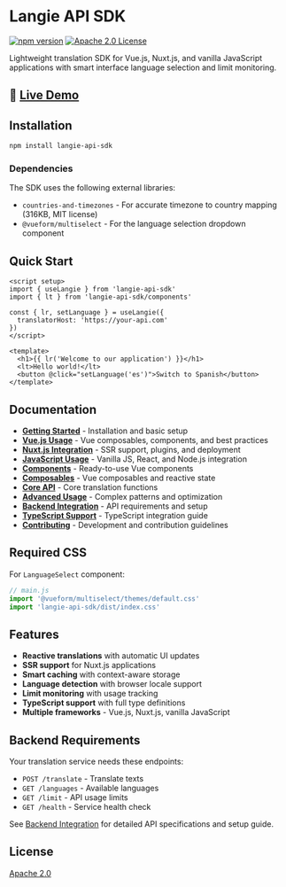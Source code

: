 # Langie API SDK

[![npm version](https://img.shields.io/npm/v/langie-api-sdk.svg?style=flat)](https://www.npmjs.com/package/langie-api-sdk)
[![Apache 2.0 License](https://img.shields.io/badge/license-Apache%202.0-blue.svg)](LICENSE)

Lightweight translation SDK for Vue.js, Nuxt.js, and vanilla JavaScript applications with smart interface language selection and limit monitoring.

## 🚀 [Live Demo](https://langie-demo.netlify.app/)

## Installation

```bash
npm install langie-api-sdk
```

### Dependencies

The SDK uses the following external libraries:

- `countries-and-timezones` - For accurate timezone to country mapping (316KB, MIT license)
- `@vueform/multiselect` - For the language selection dropdown component

## Quick Start

```vue
<script setup>
import { useLangie } from 'langie-api-sdk'
import { lt } from 'langie-api-sdk/components'

const { lr, setLanguage } = useLangie({
  translatorHost: 'https://your-api.com'
})
</script>

<template>
  <h1>{{ lr('Welcome to our application') }}</h1>
  <lt>Hello world!</lt>
  <button @click="setLanguage('es')">Switch to Spanish</button>
</template>
```

## Documentation

- **[Getting Started](./docs/getting-started.md)** - Installation and basic setup
- **[Vue.js Usage](./docs/vue.md)** - Vue composables, components, and best practices
- **[Nuxt.js Integration](./docs/nuxt.md)** - SSR support, plugins, and deployment
- **[JavaScript Usage](./docs/javascript.md)** - Vanilla JS, React, and Node.js integration
- **[Components](./docs/components.md)** - Ready-to-use Vue components
- **[Composables](./docs/composables.md)** - Vue composables and reactive state
- **[Core API](./docs/core-api.md)** - Core translation functions
- **[Advanced Usage](./docs/advanced-usage.md)** - Complex patterns and optimization
- **[Backend Integration](./docs/backend-integration.md)** - API requirements and setup
- **[TypeScript Support](./docs/typescript.md)** - TypeScript integration guide
- **[Contributing](./docs/contributing.md)** - Development and contribution guidelines

## Required CSS

For `LanguageSelect` component:

```js
// main.js
import '@vueform/multiselect/themes/default.css'
import 'langie-api-sdk/dist/index.css'
```

## Features

- **Reactive translations** with automatic UI updates
- **SSR support** for Nuxt.js applications
- **Smart caching** with context-aware storage
- **Language detection** with browser locale support
- **Limit monitoring** with usage tracking
- **TypeScript support** with full type definitions
- **Multiple frameworks** - Vue.js, Nuxt.js, vanilla JavaScript

## Backend Requirements

Your translation service needs these endpoints:

- `POST /translate` - Translate texts
- `GET /languages` - Available languages
- `GET /limit` - API usage limits
- `GET /health` - Service health check

See [Backend Integration](./docs/backend-integration.md) for detailed API specifications and setup guide.

## License

[Apache 2.0](LICENSE)
